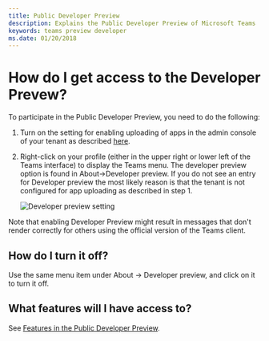 ```yaml
---
title: Public Developer Preview
description: Explains the Public Developer Preview of Microsoft Teams
keywords: teams preview developer
ms.date: 01/20/2018
---
```

# How do I get access to the Developer Prevew?

To participate in the Public Developer Preview, you need to do the following:

1. Turn on the setting for enabling uploading of apps in the admin console of your tenant as described [here](~/msteams-platform/get-started/get-started-tenant).

2. Right-click on your profile (either in the upper right or lower left of the Teams interface) to display the Teams menu. The developer preview option is found in About→Developer preview. If you do not see an entry for Developer preview the most likely reason is that the tenant is not configured for app uploading as described in step 1.

   ![Developer preview setting](~/msteams-platform/assets/images/developerpreview.png)

Note that enabling Developer Preview might result in messages that don't render correctly for others using the official version of the Teams client.

## How do I turn it off?

Use the same menu item under About → Developer preview, and click on it to turn it off.

## What features will I have access to?

See [Features in the Public Developer Preview](~/msteams-platform/resources/general/developer-preview-features).
